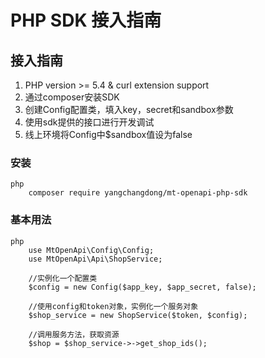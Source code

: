 # PHP SDK 接入指南

## 接入指南

  1. PHP version >= 5.4 & curl extension support
  2. 通过composer安装SDK
  3. 创建Config配置类，填入key，secret和sandbox参数
  4. 使用sdk提供的接口进行开发调试
  5. 线上环境将Config中$sandbox值设为false

### 安装

```
php
    composer require yangchangdong/mt-openapi-php-sdk
```

### 基本用法

```
php
    use MtOpenApi\Config\Config;
    use MtOpenApi\Api\ShopService;

    //实例化一个配置类
    $config = new Config($app_key, $app_secret, false);

    //使用config和token对象，实例化一个服务对象
    $shop_service = new ShopService($token, $config);

    //调用服务方法，获取资源
    $shop = $shop_service->->get_shop_ids();
```
